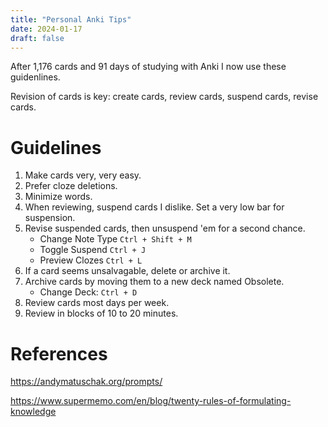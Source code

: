 ```yaml
---
title: "Personal Anki Tips"
date: 2024-01-17
draft: false
---
```


After 1,176 cards and 91 days of studying with Anki I now use these guidenlines.

Revision of cards is key: create cards, review cards, suspend cards, revise cards.

# Guidelines

1. Make cards very, very easy.
2. Prefer cloze deletions.
3. Minimize words.
4. When reviewing, suspend cards I dislike. Set a very low bar for suspension.
5. Revise suspended cards, then unsuspend 'em for a second chance.
   - Change Note Type `Ctrl + Shift + M`
   - Toggle Suspend `Ctrl + J`
   - Preview Clozes `Ctrl + L`
6. If a card seems unsalvagable, delete or archive it.
7. Archive cards by moving them to a new deck named Obsolete.
   - Change Deck: `Ctrl + D`
8. Review cards most days per week.
9. Review in blocks of 10 to 20 minutes.

# References

https://andymatuschak.org/prompts/

https://www.supermemo.com/en/blog/twenty-rules-of-formulating-knowledge
